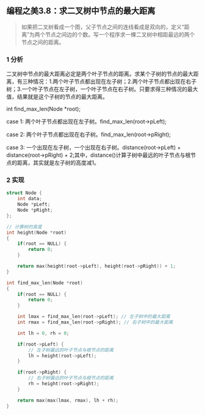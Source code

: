 ## 编程之美3.8：求二叉树中节点的最大距离

> 如果把二叉树看成一个图，父子节点之间的连线看成是双向的，定义“距离”为两个节点之间边的个数。写一个程序求一棵二叉树中相距最远的两个节点之间的距离。

### 1 分析

二叉树中节点的最大距离必定是两个叶子节点的距离。求某个子树的节点的最大距离，有三种情况：1.两个叶子节点都出现在左子树；2.两个叶子节点都出现在右子树；3.一个叶子节点在左子树，一个叶子节点在右子树。只要求得三种情况的最大值，结果就是这个子树的节点的最大距离。

int find_max_len(Node *root);

case 1: 两个叶子节点都出现在左子树。find_max_len(root->pLeft);

case 2: 两个叶子节点都出现在右子树。find_max_len(root->pRight);

case 3: 一个出现在左子树，一个出现在右子树。distance(root->pLeft) + distance(root->pRight) + 2;其中，distance()计算子树中最远的叶子节点与根节点的距离，其实就是左子树的高度减1。

### 2 实现

``` C++
struct Node {
	int data;
	Node *pLeft;
	Node *pRight;
};

// 计算树的高度
int height(Node *root)
{
	if(root == NULL) {
		return 0;
	}

	return max(height(root->pLeft), height(root->pRight)) + 1;
}

int find_max_len(Node *root)
{
	if(root == NULL) {
		return 0;
	}

	int lmax = find_max_len(root->pLeft); // 左子树中的最大距离
	int rmax = find_max_len(root->pRight); // 右子树中的最大距离

	int lh = 0, rh = 0;

	if(root->pLeft) {
		// 左子树最远的叶子节点与根节点的距离
		lh = height(root->pLeft);
	}

	if(root->pRight) {
		// 右子树最远的叶子节点与根节点的距离
		rh = height(root->pRight);
	}

	return max(max(lmax, rmax), lh + rh);
}
```
